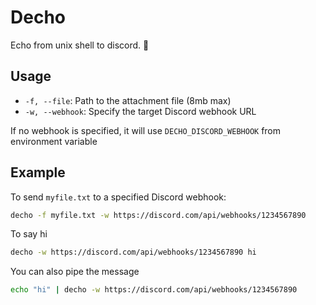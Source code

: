 # Decho

Echo from unix shell to discord. 🚀

## Usage

- `-f, --file`: Path to the attachment file (8mb max)
- `-w, --webhook`: Specify the target Discord webhook URL

If no webhook is specified, it will use `DECHO_DISCORD_WEBHOOK` from environment variable

## Example

To send `myfile.txt` to a specified Discord webhook:

```bash
decho -f myfile.txt -w https://discord.com/api/webhooks/1234567890
```

To say hi

```bash
decho -w https://discord.com/api/webhooks/1234567890 hi
```

You can also pipe the message

```bash
echo "hi" | decho -w https://discord.com/api/webhooks/1234567890
```
